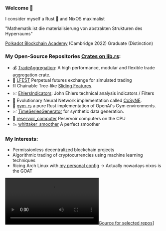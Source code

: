 ### Welcome :wave:
I consider myself a Rust 🦀 and NixOS maximalist

"Mathematik ist die materialisierung von abstrakten Strukturen des Hyperraums"

[Polkadot Blockchain Academy](https://polkadot.network/academy/) (Cambridge 2022) Graduate (Distinction)

### My Open-Source Repositories [Crates on lib.rs](https://lib.rs/~MathisWellmann):
- :moneybag: [TradeAggregation](https://github.com/MathisWellmann/trade_aggregation-rs): A high performance, modular and flexible trade aggregation crate.
- :currency_exchange: [LFEST](https://github.com/MathisWellmann/lfest-rs) Perpetual futures exchange for simulated trading
- :chains: Chainable Tree-like [Sliding Features](https://github.com/MathisWellmann/sliding_features-rs).
- :chart: [EhlersIndicators](https://github.com/MathisWellmann/go_ehlers_indicators): John Ehlers technical analysis indicators / Filters
- :frog: Evolutionary Neural Network implementation called [CoSyNE](https://github.com/MathisWellmann/cosyne).
- :muscle: [gym-rs](https://github.com/MathisWellmann/gym-rs) a pure Rust implementation of OpenAi's Gym environments.
- :chart_with_upwards_trend: [TimeSeriesGenerator](https://github.com/MathisWellmann/time_series_generator-rs) for synthetic data generation.
- :potable_water: [reservoir_computer](https://github.com/MathisWellmann/reservoir_computer) Reservoir computers on the CPU
- :chart_with_downwards_trend: [whittaker_smoother](https://github.com/MathisWellmann/whittaker_smoother) A perfect smoother

### My Interests:
- Permissionless decentralized blockchain projects
- Algorithmic trading of cryptocurrencies using machine learning techniques
- Ricing Arch Linux with [my personal config](https://github.com/MathisWellmann/penrose-personal)
  -> Actually nowadays nixos is the GOAT

[![Gource for selected repos](./gource.webm)](./gource.webm)]
